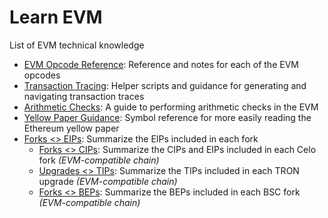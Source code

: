 # Learn EVM

List of EVM technical knowledge

- [EVM Opcode Reference](evm_opcodes.md): Reference and notes for each of the EVM opcodes
- [Transaction Tracing](tracing.md): Helper scripts and guidance for generating and navigating transaction traces
- [Arithmetic Checks](./arithmetic-checks.md): A guide to performing arithmetic checks in the EVM
- [Yellow Paper Guidance](yellow-paper.md): Symbol reference for more easily reading the Ethereum yellow paper
- [Forks <> EIPs](eips_forks.md): Summarize the EIPs included in each fork
  - [Forks <> CIPs](cips_forks.md): Summarize the CIPs and EIPs included in each Celo fork _(EVM-compatible chain)_
  - [Upgrades <> TIPs](tips_upgrades.md): Summarize the TIPs included in each TRON upgrade _(EVM-compatible chain)_
  - [Forks <> BEPs](beps_forks.md): Summarize the BEPs included in each BSC fork _(EVM-compatible chain)_
